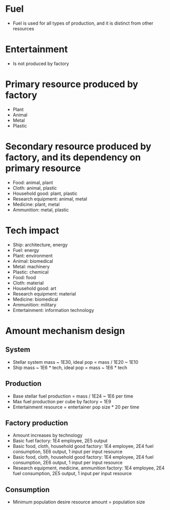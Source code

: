 # Fuel
* Fuel is used for all types of production, and it is distinct from other resources

# Entertainment
* Is not produced by factory

# Primary resource produced by factory
* Plant
* Animal
* Metal
* Plastic

# Secondary resource produced by factory, and its dependency on primary resource
* Food: animal, plant
* Cloth: animal, plastic
* Household good: plant, plastic
* Research equipment: animal, metal
* Medicine: plant, metal
* Ammunition: metal, plastic

# Tech impact
* Ship: architecture, energy
* Fuel: energy
* Plant: environment
* Animal: biomedical
* Metal: machinery
* Plastic: chemical
* Food: food
* Cloth: material
* Household good: art
* Research equipment: material
* Medicine: biomedical
* Ammunition: military
* Entertainment: information technology

# Amount mechanism design

## System
* Stellar system mass ~ 1E30, ideal pop = mass / 1E20 ~ 1E10
* Ship mass ~ 1E6 * tech, ideal pop = mass ~ 1E6 * tech
  
## Production
* Base stellar fuel production = mass / 1E24 ~ 1E6 per time
* Max fuel production per cube by factory = 1E9
* Entertainment resource = entertainer pop size * 20 per time

## Factory production
* Amount increases by technology
* Basic fuel factory: 1E4 employee, 2E5 output
* Basic food, cloth, household good factory: 1E4 employee, 2E4 fuel consumption, 5E6 output, 1 input per input resource
* Basic food, cloth, household good factory: 1E4 employee, 2E4 fuel consumption, 2E6 output, 1 input per input resource
* Research equipment, medicine, ammunition factory: 1E4 employee, 2E4 fuel consumption, 2E5 output, 1 input per input resource
  
## Consumption
* Minimum population desire resource amount = population size